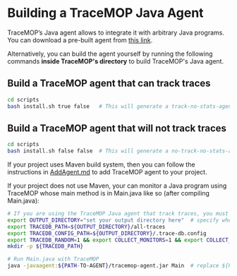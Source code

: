 # Building a TraceMOP Java Agent

TraceMOP’s Java agent allows to integrate it with arbitrary Java programs.
You can download a pre-built agent from [this link](https://github.com/SoftEngResearch/tracemop/releases).

Alternatively, you can build the agent yourself by running the following commands **inside TraceMOP's directory** to build TraceMOP's Java agent.

## Build a TraceMOP agent that can track traces
```bash
cd scripts
bash install.sh true false   # This will generate a track-no-stats-agent.jar file
```

## Build a TraceMOP agent that will not track traces
```bash
cd scripts
bash install.sh false false  # This will generate a no-track-no-stats-agent.jar
```

If your project uses Maven build system, then you can follow the instructions in [AddAgent.md](AddAgent.md) to add TraceMOP agent to your project.

If your project does not use Maven, your can monitor a Java program using TraceMOP whose main method is in Main.java like so (after compiling Main.java):
```bash
# If you are using the TraceMOP Java agent that track traces, you must also run the below commands:
export OUTPUT_DIRECTORY="set your output directory here"  # specify where to store the traces
export TRACEDB_PATH=${OUTPUT_DIRECTORY}/all-traces
export TRACEDB_CONFIG_PATH=${OUTPUT_DIRECTORY}/.trace-db.config
export TRACEDB_RANDOM=1 && export COLLECT_MONITORS=1 && export COLLECT_TRACES=1
mkdir -p ${TRACEDB_PATH}

# Run Main.java with TraceMOP
java -javaagent:${PATH-TO-AGENT}/tracemop-agent.jar Main  # replace ${PATH-TO-AGENT} with the absolute path to TraceMOP's Java agent. 
```
